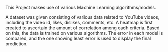 This Project makes use of various Machine Learning algorithms/models.

A dataset was given consisting of various data related to YouTube videos, including the video id, likes, dislikes, comments, etc. A heatmap is first created to ascertain the amount of correlation among each criteria. Based on this, the data is trained on various algorithms. The error in each model is compared, and the one showing least error is used to display the final prediction.
